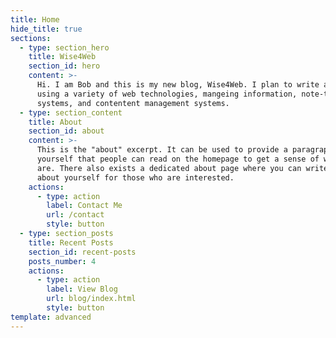 ```yaml
---
title: Home
hide_title: true
sections:
  - type: section_hero
    title: Wise4Web
    section_id: hero
    content: >-
      Hi. I am Bob and this is my new blog, Wise4Web. I plan to write about
      using a variety of web technologies, mangeing information, note-taking
      systems, and contentent management systems.
  - type: section_content
    title: About
    section_id: about
    content: >-
      This is the "about" excerpt. It can be used to provide a paragraph about
      yourself that people can read on the homepage to get a sense of who you
      are. There also exists a dedicated about page where you can write more
      about yourself for those who are interested.
    actions:
      - type: action
        label: Contact Me
        url: /contact
        style: button
  - type: section_posts
    title: Recent Posts
    section_id: recent-posts
    posts_number: 4
    actions:
      - type: action
        label: View Blog
        url: blog/index.html
        style: button
template: advanced
---
```

